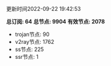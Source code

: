 更新时间2022-09-22 19:42:53

**总订阅: 64**
**总节点: 9904**
**有效节点: 2078**
- trojan节点: 90
- v2ray节点: 1762
- ss节点: 225
- ssr节点: 1

